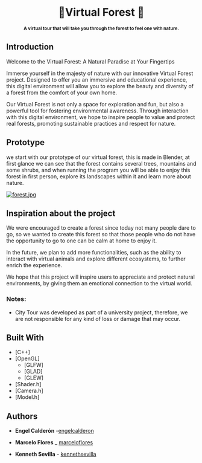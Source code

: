 <div align="center">
<h1 >🌲Virtual Forest 🌲</h1>
<p ><sup><b>A virtual tour that will take you through the forest to feel one with nature. </b></sup></p>
</div>

## Introduction

Welcome to the Virtual Forest: A Natural Paradise at Your Fingertips

Immerse yourself in the majesty of nature with our innovative Virtual Forest project. Designed to offer you an immersive and educational experience, this digital environment will allow you to explore the beauty and diversity of a forest from the comfort of your own home.

Our Virtual Forest is not only a space for exploration and fun, but also a powerful tool for fostering environmental awareness. Through interaction with this digital environment, we hope to inspire people to value and protect real forests, promoting sustainable practices and respect for nature.

## Prototype
we start with our prototype of our virtual forest, this is made in Blender, at first glance we can see that the forest contains several trees, mountains and some shrubs, and when running the program you will be able to enjoy this forest in first person, explore its landscapes within it and learn more about nature.

[![forest.jpg](https://i.postimg.cc/cC9bkggk/forest.jpg)](https://postimg.cc/xNm5cdPL)

## Inspiration about the project
We were encouraged to create a forest since today not many people dare to go, so we wanted to create this forest so that those people who do not have the opportunity to go to one can be calm at home to enjoy it.

In the future, we plan to add more functionalities, such as the ability to interact with virtual animals and explore different ecosystems, to further enrich the experience.

We hope that this project will inspire users to appreciate and protect natural environments, by giving them an emotional connection to the virtual world.

### Notes:

- City Tour was developed as part of a university project, therefore, we are not responsible for any kind of loss or damage that may occur.


## Built With
- [C++]
- [OpenGL]
  - [GLFW]
  - [GLAD]
  - [GLEW]
- [Shader.h]
- [Camera.h]
- [Model.h]



## Authors

- **Engel Calderón** -[engelcalderon](https://github.com/engelcaldero28)

* **Marcelo Flores** _  [marceloflores](https://github.com/Allhein)

* **Kenneth Sevilla** - [kennethsevilla](https://github.com/Kenneth-Sevilla)

